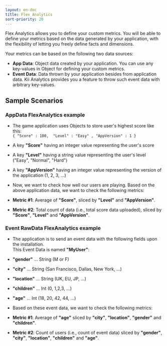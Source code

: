 ```yaml
---
layout: en-doc
title: Flex Analytics
sort-priority: 20
---
```

Flex Analytics allows you to define your custom metrics. You will be able to define your metrics based on the data generated by your application, with the flexibility of letting you freely define facts and dimensions.

Your metrics can be based on the following two data sources:

* **App Data**: Object data created by your application. You can use any key-values in Object for defining your custom metrics.
* **Event Data**: Data thrown by your application besides from application data. Kii Analytics provides you a feature to throw such event data with arbitrary key-values.


## Sample Scenarios

### AppData FlexAnalytics example

* The game application uses Objects to store user's highest score like this:<br />```{ "Score" : 100,  "Level" : "Easy" , "AppVersion" : 1 }```
 * A key **"Score"** having an integer value representing the user's score
 * A key **"Level"** having a string value representing the user's level ("Easy", "Normal", "Hard")
 * A key **"AppVersion"** having an integer value representing the version of the application (1, 2, 3, ...)

* Now, we want to check how well our users are playing.   Based on the above application data, we want to check the following metrics:
 * **Metric #1**: Average of **"Score"**, sliced by **"Level"** and **"AppVersion"**.
 * **Metric #2**: Total count of data (i.e., total score data uploaded), sliced by **"Score"**, **"Level"** and **"AppVersion"**.


### Event RawData FlexAnalytics example

* The application is to send an event data with the following fields upon the installation.<BR />This Event Data is named **"MyUser"**:
 * **"gender"** ... String (M or F)
 * **"city"** ... String (San Francisco, Dallas, New York, ...)
 * **"location"** ... String (UK, EU, JP, ...)
 * **"children"** ... Int (0, 1,2,3, ...)
 * **"age"** ... Int (18, 20, 42, 44, ...)

* Based on these event data, we want to check the following metrics:
 * **Metric #1**: Average of **"age"** sliced by **"city"**, **"location"**, **"gender"** and **"children"**.
 * **Metric #2**: Count of users (i.e., count of event data) sliced by **"gender"**, **"city"**, **"location"**, **"children"** and **"age"**.